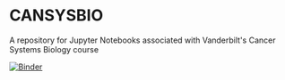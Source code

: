 # CANSYSBIO
A repository for Jupyter Notebooks associated with Vanderbilt's Cancer Systems Biology course

[![Binder](https://mybinder.org/badge_logo.svg)](https://mybinder.org/v2/gh/smgroves/CANSYSBIO/master)
